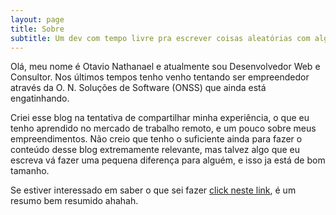 ```yaml
---
layout: page
title: Sobre
subtitle: Um dev com tempo livre pra escrever coisas aleatórias com alguma relevância
---
```


Olá, meu nome é Otavio Nathanael e atualmente sou Desenvolvedor Web e Consultor. Nos últimos tempos tenho venho tentando ser empreendedor através da O. N. Soluções de Software (ONSS) que ainda está engatinhando.

Criei esse blog na tentativa de compartilhar minha experiência, o que eu tenho aprendido no mercado de trabalho remoto, e um pouco sobre meus empreendimentos. Não creio que tenho o suficiente ainda para fazer o conteúdo desse blog extremamente relevante, mas talvez algo que eu escreva vá fazer uma pequena diferença para alguém, e isso ja está de bom tamanho.

<!-- Se você tem um tempo livre talvez se interesse em saber sobre [como cheguei até aqui](/mystory), você pode clicar [neste link e saber mais](/mystory). -->

Se estiver interessado em saber o que sei fazer [click neste link](/resume), é um resumo bem resumido ahahah.
